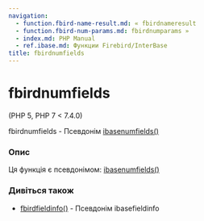 ```yaml
---
navigation:
  - function.fbird-name-result.md: « fbirdnameresult
  - function.fbird-num-params.md: fbirdnumparams »
  - index.md: PHP Manual
  - ref.ibase.md: Функции Firebird/InterBase
title: fbirdnumfields
---
```

# fbirdnumfields

(PHP 5, PHP 7 < 7.4.0)

fbirdnumfields - Псевдонім [ibasenumfields()](function.ibase-num-fields.md)

### Опис

Ця функція є псевдонімом: [ibasenumfields()](function.ibase-num-fields.md)

### Дивіться також

-   [fbirdfieldinfo()](function.fbird-field-info.md) - Псевдонім ibasefieldinfo
